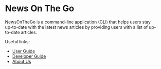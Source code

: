# News On The Go

NewsOnTheGo is a command-line application (CLI) that helps users stay up-to-date with the latest news articles by 
providing users with a list of up-to-date articles.

Useful links:
* [User Guide](UserGuide.md)
* [Developer Guide](DeveloperGuide.md)
* [About Us](AboutUs.md)
